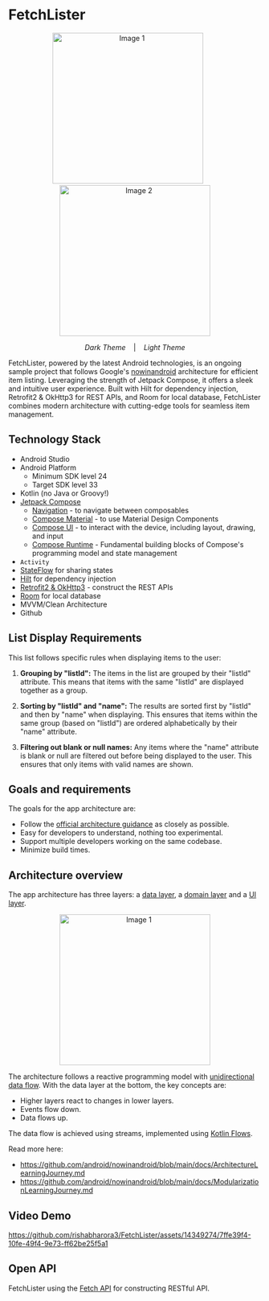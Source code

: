 # FetchLister
<p align="center">
  <img src="https://github.com/rishabharora3/FetchLister/assets/14349274/c62558b6-e99f-42a7-b4cd-dd43e6384fd3" alt="Image 1" width="300">
    &nbsp;&nbsp;&nbsp;&nbsp;&nbsp;&nbsp;
  <img src="https://github.com/rishabharora3/FetchLister/assets/14349274/1c684f39-65c8-4d0c-b4e9-567993b8771d" alt="Image 2" width="300">
</p>
<p align="center">
  <em>Dark Theme</em> &nbsp;&nbsp;&nbsp;| &nbsp;&nbsp;&nbsp;<em>Light Theme</em>
</p>

FetchLister, powered by the latest Android technologies, is an ongoing sample project that follows Google's [nowinandroid](https://github.com/android/nowinandroid) architecture for efficient item listing. Leveraging the strength of Jetpack Compose, it offers a sleek and intuitive user experience. Built with Hilt for dependency injection, Retrofit2 & OkHttp3 for REST APIs, and Room for local database, FetchLister combines modern architecture with cutting-edge tools for seamless item management.

## Technology Stack

- Android Studio
- Android Platform
    - Minimum SDK level 24
    - Target SDK level 33
- Kotlin (no Java or Groovy!)
- [Jetpack Compose](https://developer.android.com/jetpack/compose)
    - [Navigation](https://developer.android.com/jetpack/compose/navigation) - to navigate between composables
    - [Compose Material](https://developer.android.com/jetpack/androidx/releases/compose-material) - to use Material Design Components
    - [Compose UI](https://developer.android.com/jetpack/androidx/releases/compose-ui) - to interact with the device, including layout, drawing, and input
    - [Compose Runtime](https://developer.android.com/jetpack/androidx/releases/compose-runtime) - Fundamental building blocks of Compose's programming model and state management
- `Activity`
- [StateFlow](https://kotlinlang.org/api/kotlinx.coroutines/kotlinx-coroutines-core/kotlinx.coroutines.flow/-state-flow/) for sharing states
- [Hilt](https://developer.android.com/training/dependency-injection/hilt-android) for dependency injection
- [Retrofit2 & OkHttp3](https://github.com/square/retrofit) - construct the REST APIs
- [Room](https://developer.android.com/jetpack/androidx/releases/room) for local database
- MVVM/Clean Architecture
- Github


## List Display Requirements

This list follows specific rules when displaying items to the user:

1. **Grouping by "listId":** The items in the list are grouped by their "listId" attribute. This means that items with the same "listId" are displayed together as a group.

2. **Sorting by "listId" and "name":** The results are sorted first by "listId" and then by "name" when displaying. This ensures that items within the same group (based on "listId") are ordered alphabetically by their "name" attribute.

3. **Filtering out blank or null names:** Any items where the "name" attribute is blank or null are filtered out before being displayed to the user. This ensures that only items with valid names are shown.

## Goals and requirements

The goals for the app architecture are:

*   Follow the [official architecture guidance](https://developer.android.com/jetpack/guide) as closely as possible.
*   Easy for developers to understand, nothing too experimental.
*   Support multiple developers working on the same codebase.
*   Minimize build times.


## Architecture overview

The app architecture has three layers: a [data layer](https://developer.android.com/jetpack/guide/data-layer), a [domain layer](https://developer.android.com/jetpack/guide/domain-layer) and a [UI layer](https://developer.android.com/jetpack/guide/ui-layer).

<p align="center">
  <img src="https://github.com/rishabharora3/FetchLister/assets/14349274/418dec28-b14f-4daa-841e-9a3a6e81545d" alt="Image 1" width="300">
</p>


The architecture follows a reactive programming model with [unidirectional data flow](https://developer.android.com/jetpack/guide/ui-layer#udf). With the data layer at the bottom, the key concepts are:

*   Higher layers react to changes in lower layers.
*   Events flow down.
*   Data flows up.

The data flow is achieved using streams, implemented using [Kotlin Flows](https://developer.android.com/kotlin/flow).

Read more here: 
* https://github.com/android/nowinandroid/blob/main/docs/ArchitectureLearningJourney.md
* https://github.com/android/nowinandroid/blob/main/docs/ModularizationLearningJourney.md

## Video Demo

https://github.com/rishabharora3/FetchLister/assets/14349274/7ffe39f4-10fe-49f4-9e73-ff62be25f5a1

## Open API
FetchLister using the [Fetch API](https://fetch-hiring.s3.amazonaws.com/hiring.json) for constructing RESTful API.<br>




